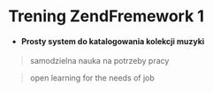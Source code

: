 # Trening ZendFremework 1

* #### Prosty system do katalogowania kolekcji muzyki

> samodzielna nauka na potrzeby pracy 

> open learning for the needs of job
